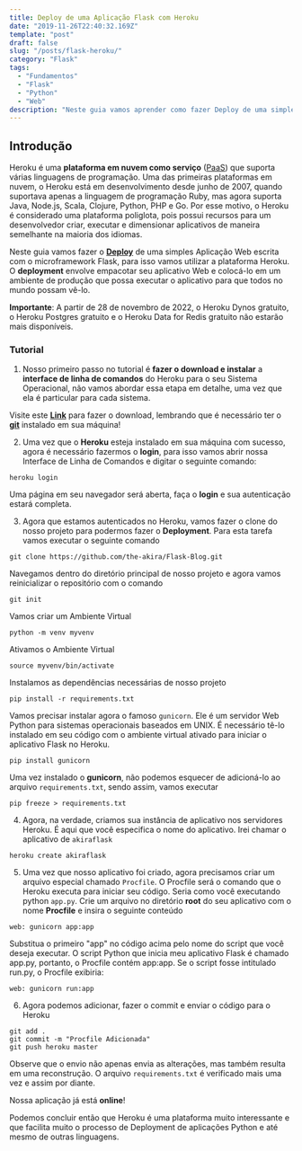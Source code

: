 ```yaml
---
title: Deploy de uma Aplicação Flask com Heroku
date: "2019-11-26T22:40:32.169Z"
template: "post"
draft: false
slug: "/posts/flask-heroku/"
category: "Flask"
tags:
  - "Fundamentos"
  - "Flask"
  - "Python"
  - "Web"
description: "Neste guia vamos aprender como fazer Deploy de uma simples aplicação na plataforma Heroku."
---
```


## Introdução

Heroku é uma **plataforma em nuvem como serviço** ([PaaS](https://en.wikipedia.org/wiki/Platform_as_a_service)) que suporta várias linguagens de programação. Uma das primeiras plataformas em nuvem, o Heroku está em desenvolvimento desde junho de 2007, quando suportava apenas a linguagem de programação Ruby, mas agora suporta Java, Node.js, Scala, Clojure, Python, PHP e Go. Por esse motivo, o Heroku é considerado uma plataforma poliglota, pois possui recursos para um desenvolvedor criar, executar e dimensionar aplicativos de maneira semelhante na maioria dos idiomas.

Neste guia vamos fazer o **[Deploy](https://www.fullstackpython.com/deployment.html)** de uma simples Aplicação Web escrita com o microframework Flask, para isso vamos utilizar a plataforma Heroku. O **deployment** envolve empacotar seu aplicativo Web e colocá-lo em um ambiente de produção que possa executar o aplicativo para que todos no mundo possam vê-lo.

**Importante**: A partir de 28 de novembro de 2022, o Heroku Dynos gratuito, o Heroku Postgres gratuito e o Heroku Data for Redis gratuito não estarão mais disponíveis.

### Tutorial

1. Nosso primeiro passo no tutorial é **fazer o download e instalar** a **interface de linha de comandos** do Heroku para o seu Sistema Operacional, não vamos abordar essa etapa em detalhe, uma vez que ela é particular para cada sistema.

Visite este **[Link](https://devcenter.heroku.com/articles/getting-started-with-python#set-up)** para fazer o download, lembrando que é necessário ter o **[git](https://git-scm.com/)** instalado em sua máquina!

2. Uma vez que o **Heroku** esteja instalado em sua máquina com sucesso, agora é necessário fazermos o **login**, para isso vamos abrir nossa Interface de Linha de Comandos e digitar o seguinte comando:

```
heroku login
```

Uma página em seu navegador será aberta, faça o **login** e sua autenticação estará completa.

3. Agora que estamos autenticados no Heroku, vamos fazer o clone do nosso projeto para podermos fazer o **Deployment**. Para esta tarefa vamos executar o seguinte comando

```
git clone https://github.com/the-akira/Flask-Blog.git
```

Navegamos dentro do diretório principal de nosso projeto e agora vamos reinicializar o repositório com o comando

```
git init
```

Vamos criar um Ambiente Virtual

```
python -m venv myvenv
```

Ativamos o Ambiente Virtual

```
source myvenv/bin/activate
```

Instalamos as dependências necessárias de nosso projeto

```
pip install -r requirements.txt
```

Vamos precisar instalar agora o famoso `gunicorn`. Ele é um servidor Web Python para sistemas operacionais baseados em UNIX. É necessário tê-lo instalado em seu código com o ambiente virtual ativado para iniciar o aplicativo Flask no Heroku.

```
pip install gunicorn
```

Uma vez instalado o **gunicorn**, não podemos esquecer de adicioná-lo ao arquivo `requirements.txt`, sendo assim, vamos executar

```
pip freeze > requirements.txt
```

4. Agora, na verdade, criamos sua instância de aplicativo nos servidores Heroku. É aqui que você especifica o nome do aplicativo. Irei chamar o aplicativo de `akiraflask`

```
heroku create akiraflask
```

5. Uma vez que nosso aplicativo foi criado, agora precisamos criar um arquivo especial chamado `Procfile`. O Procfile será o comando que o Heroku executa para iniciar seu código. Seria como você executando python `app.py`. Crie um arquivo no diretório **root** do seu aplicativo com o nome **Procfile** e insira o seguinte conteúdo

```
web: gunicorn app:app
```

Substitua o primeiro "app" no código acima pelo nome do script que você deseja executar. O script Python que inicia meu aplicativo Flask é chamado app.py, portanto, o Procfile contém app:app. Se o script fosse intitulado run.py, o Procfile exibiria:

```
web: gunicorn run:app
```

6. Agora podemos adicionar, fazer o commit e enviar o código para o Heroku

```
git add .
git commit -m "Procfile Adicionada"
git push heroku master
```

Observe que o envio não apenas envia as alterações, mas também resulta em uma reconstrução. O arquivo `requirements.txt` é verificado mais uma vez e assim por diante.

Nossa aplicação já está **online**!

Podemos concluir então que Heroku é uma plataforma muito interessante e que facilita muito o processo de Deployment de aplicações Python e até mesmo de outras linguagens.
